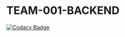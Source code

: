 # TEAM-001-BACKEND

[![Codacy Badge](https://api.codacy.com/project/badge/Grade/821f7410ad6848418be13c82f70e1eee)](https://app.codacy.com/gh/BuildForSDGCohort2/TEAM-001-BACKEND?utm_source=github.com&utm_medium=referral&utm_content=BuildForSDGCohort2/TEAM-001-BACKEND&utm_campaign=Badge_Grade_Settings)